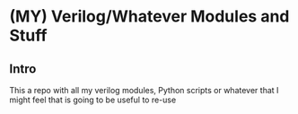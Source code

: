 # (MY) Verilog/Whatever Modules and Stuff

## Intro

This a repo with all my verilog modules, Python scripts or whatever that I might feel that is going to be useful to re-use



